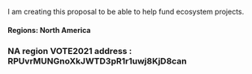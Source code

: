 I am creating this proposal to be able to help fund ecosystem projects. 

#### Regions: North America

### **NA** region VOTE2021 address : RPUvrMUNGnoXkJWTD3pR1r1uwj8KjD8can
